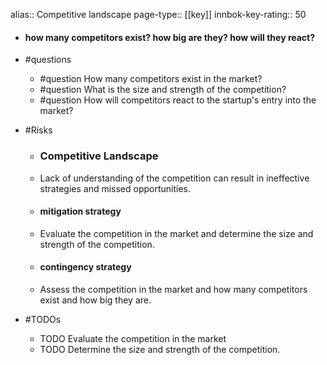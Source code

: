 alias:: Competitive landscape
page-type:: [[key]]
innbok-key-rating:: 50
- #### how many competitors exist? how big are they? how will they react?
- #questions
  - #question How many competitors exist in the market?
  - #question What is the size and strength of the competition?
  - #question How will competitors react to the startup's entry into the market?
- #Risks

  - ### Competitive Landscape
  - Lack of understanding of the competition can result in ineffective strategies and missed opportunities.
  - #### mitigation strategy
  - Evaluate the competition in the market and determine the size and strength of the competition.
  - #### contingency strategy
  - Assess the competition in the market and how many competitors exist and how big they are.
- #TODOs
  - TODO Evaluate the competition in the market
  - TODO  Determine the size and strength of the competition.


